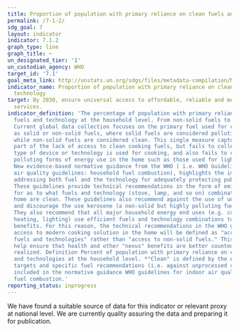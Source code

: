 ```yaml
---
title: Proportion of population with primary reliance on clean fuels and technology
permalink: /7-1-2/
sdg_goal: 7
layout: indicator
indicator: 7.1.2
graph_type: line
graph_title: ~
un_designated_tier: '1'
un_custodian_agency: WHO
target_id: '7.1'
goal_meta_link: http://unstats.un.org/sdgs/files/metadata-compilation/Metadata-Goal-7.pdf
indicator_name: Proportion of population with primary reliance on clean fuels and
  technology
target: By 2030, ensure universal access to affordable, reliable and modern energy
  services.
indicator_definition: 'The percentage of population with primary reliance on clean
  fuels and technology at the household level. From non-solid fuels to clean fuels
  Current global data collection focuses on the primary fuel used for cooking, categorized
  as solid or non-solid fuels, where solid fuels are considered polluting and non-modern,
  while non-solid fuels are considered clean. This single measure captures a good
  part of the lack of access to clean cooking fuels, but fails to collect data on
  type of device or technology is used for cooking, and also fails to capture other
  polluting forms of energy use in the home such as those used for lighting and heating.
  New evidence-based normative guidance from the WHO ( i.e. WHO Guidelines for indoor
  air quality guidelines: household fuel combustion), highlights the importance of
  addressing both fuel and the technology for adequately protecting public health.
  These guidelines provide technical recommendations in the form of emissions targets
  for as to what fuels and technology (stove, lamp, and so on) combinations in the
  home are clean. These guidelines also recommend against the use of unprocessed coal
  and discourage the use kerosene (a non-solid but highly polluting fuel) in the home.
  They also recommend that all major household energy end uses (e.g. cooking, space
  heating, lighting) use efficient fuels and technology combinations to ensure health
  benefits. For this reason, the technical recommendations in the WHO guidelines,
  access to modern cooking solution in the home will be defined as "access to clean
  fuels and technologies" rather than "access to non-solid fuels." This shift will
  help ensure that health and other "nexus" benefits are better counted, and thus
  realized. Definition Percent of population with primary reliance on clean* fuels
  and technologies at the household level. *"Clean" is defined by the emission rate
  targets and specific fuel recommendations (i.e. against unprocessed coal and kerosene)
  included in the normative guidance WHO guidelines for indoor air quality: household
  fuel combustion.'
reporting_status: inprogress
---
```


We have found a suitable source of data for this indicator or relevant proxy at national level. We are currently quality assuring the data and preparing it for publication.
